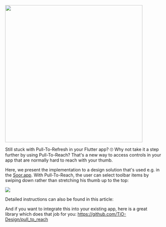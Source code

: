 <img src="https://github.com/quickbirdstudios/pull-to-reach-demo/blob/master/example.gif" width="443">
<br>

Still stuck with Pull-To-Refresh in your Flutter app? 🙄 Why not take it a step further by using Pull-To-Reach? 
That's a new way to access controls in your app that are normally hard to reach with your thumb.

Here, we present the implementation to a design solution that's used e.g. in the [Soor.app](https://soor.app/). With Pull-To-Reach, the user can select toolbar items by swiping down rather than stretching his thumb up to the top:

<img src="https://github.com/quickbirdstudios/pull-to-reach-demo/blob/master/banner.jpg">

Detailed instructions can also be found in this article: <link>

And if you want to integrate this into your existing app, here is a great library which does that job for you:
https://github.com/TiO-Design/pull_to_reach

